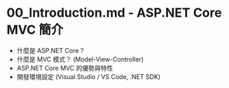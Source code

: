 # 00_Introduction.md - ASP.NET Core MVC 簡介

*   什麼是 ASP.NET Core？
*   什麼是 MVC 模式？ (Model-View-Controller)
*   ASP.NET Core MVC 的優勢與特性
*   開發環境設定 (Visual Studio / VS Code, .NET SDK)
